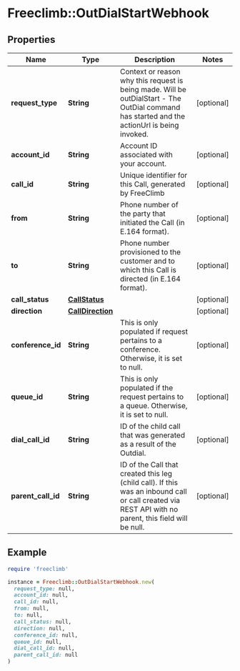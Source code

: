 # Freeclimb::OutDialStartWebhook

## Properties

| Name | Type | Description | Notes |
| ---- | ---- | ----------- | ----- |
| **request_type** | **String** | Context or reason why this request is being made. Will be outDialStart - The OutDial command has started and the actionUrl is being invoked. | [optional] |
| **account_id** | **String** | Account ID associated with your account. | [optional] |
| **call_id** | **String** | Unique identifier for this Call, generated by FreeClimb | [optional] |
| **from** | **String** | Phone number of the party that initiated the Call (in E.164 format). | [optional] |
| **to** | **String** | Phone number provisioned to the customer and to which this Call is directed (in E.164 format). | [optional] |
| **call_status** | [**CallStatus**](CallStatus.md) |  | [optional] |
| **direction** | [**CallDirection**](CallDirection.md) |  | [optional] |
| **conference_id** | **String** | This is only populated if request pertains to a conference. Otherwise, it is set to null. | [optional] |
| **queue_id** | **String** | This is only populated if the request pertains to a queue. Otherwise, it is set to null. | [optional] |
| **dial_call_id** | **String** | ID of the child call that was generated as a result of the Outdial. | [optional] |
| **parent_call_id** | **String** | ID of the Call that created this leg (child call). If this was an inbound call or call created via REST API with no parent, this field will be null. | [optional] |

## Example

```ruby
require 'freeclimb'

instance = Freeclimb::OutDialStartWebhook.new(
  request_type: null,
  account_id: null,
  call_id: null,
  from: null,
  to: null,
  call_status: null,
  direction: null,
  conference_id: null,
  queue_id: null,
  dial_call_id: null,
  parent_call_id: null
)
```

